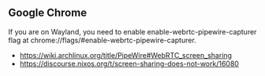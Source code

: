 ## Google Chrome

If you are on Wayland, you need to enable enable-webrtc-pipewire-capturer flag at chrome://flags/#enable-webrtc-pipewire-capturer.

- https://wiki.archlinux.org/title/PipeWire#WebRTC_screen_sharing
- https://discourse.nixos.org/t/screen-sharing-does-not-work/16080
